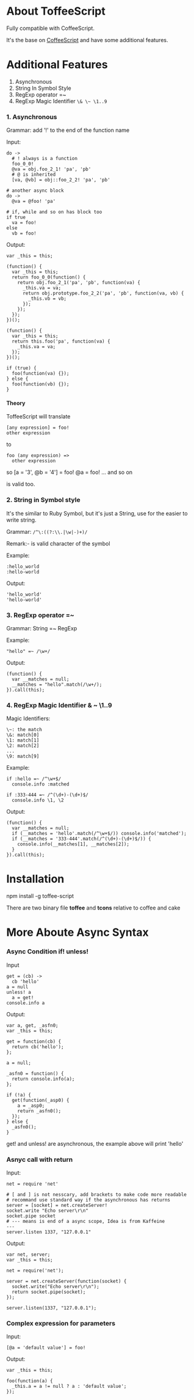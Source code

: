 About ToffeeScript
==================

Fully compatible with CoffeeScript.

It's the base on [CoffeeScript](http://jashkenas.github.com/coffee-script/) and have some additional features.

Additional Features
===================

1. Asynchronous
2. String In Symbol Style
3. RegExp operator =~
4. RegExp Magic Identifier ```\& \~ \1..9```

### 1. Asynchronous

Grammar: add '!' to the end of the function name

Input:

    do ->
      # ! always is a function
      foo_0_0!
      @va = obj.foo_2_1! 'pa', 'pb'
      # @ is inherited
      [va, @vb] = obj::foo_2_2! 'pa', 'pb'

    # another async block
    do ->
      @va = @foo! 'pa'

    # if, while and so on has block too
    if true
      va = foo!
    else
      vb = foo!

Output:

    var _this = this;

    (function() {
      var _this = this;
      return foo_0_0(function() {
        return obj.foo_2_1('pa', 'pb', function(va) {
          _this.va = va;
          return obj.prototype.foo_2_2('pa', 'pb', function(va, vb) {
            _this.vb = vb;
          });
        });
      });
    })();

    (function() {
      var _this = this;
      return this.foo('pa', function(va) {
        _this.va = va;
      });
    })();

    if (true) {
      foo(function(va) {});
    } else {
      foo(function(vb) {});
    }

#### Theory

ToffeeScript will translate

    [any expression] = foo!
    other expression

to 

    foo (any expression) =>
      other expression

so
    [a = '3', @b = '4'] = foo!
    @a = foo!
    ...
    and so on

is valid too.

### 2. String in Symbol style

It's the similar to Ruby Symbol, but it's just a String, use for the easier to write string.

Grammar: ```/^\:((?:\\.|\w|-)+)/```

Remark:- is valid character of the symbol

Example:

    :hello_world
    :hello-world

Output:

    'hello_world'
    'hello-world'

### 3. RegExp operator =~

Grammar: String =~ RegExp

Example:

    "hello" =~ /\w+/

Output:

    (function() {
      var __matches = null;
      __matches = "hello".match(/\w+/);
    }).call(this);
    

### 4. RegExp Magic Identifier \& \~ \1..9

Magic Identifiers:

    \~: the match
    \&: match[0]
    \1: match[1]
    \2: match[2]
    ...
    \9: match[9]

Example:

    if :hello =~ /^\w+$/
      console.info :matched

    if :333-444 =~ /^(\d+)-(\d+)$/
      console.info \1, \2

Output:

    (function() {
      var __matches = null;
      if (__matches = 'hello'.match(/^\w+$/)) console.info('matched');
      if (__matches = '333-444'.match(/^(\d+)-(\d+)$/)) {
        console.info(__matches[1], __matches[2]);
      }
    }).call(this);

Installation
============

npm install -g toffee-script

There are two binary file **toffee** and **tcons** relative to coffee and cake


More Aboute Async Syntax
========================

### Async Condition if! unless!

Input

    get = (cb) ->
      cb 'hello'
    a = null
    unless! a
      a = get!
    console.info a

Output:

    var a, get, _asfn0;
    var _this = this;

    get = function(cb) {
      return cb('hello');
    };

    a = null;

    _asfn0 = function() {
      return console.info(a);
    };

    if (!a) {
      get(function(_asp0) {
        a = _asp0;
        return _asfn0();
      });
    } else {
      _asfn0();
    }

get! and unless! are asynchronous, the example above will print 'hello'

### Asnyc call with return


Input:

    net = require 'net'

    # [ and ] is not nesscary, add brackets to make code more readable
    # recommand use standard way if the asynchronous has returns
    server = [socket] = net.createServer!
    socket.write "Echo server\r\n"
    socket.pipe socket
    # --- means is end of a async scope, Idea is from Kaffeine
    ---
    server.listen 1337, "127.0.0.1"

Output:

    var net, server;
    var _this = this;

    net = require('net');

    server = net.createServer(function(socket) {
      socket.write("Echo server\r\n");
      return socket.pipe(socket);
    });

    server.listen(1337, "127.0.0.1");

### Complex expression for parameters

Input:

    [@a = 'default value'] = foo!

Output:

    var _this = this;

    foo(function(a) {
      _this.a = a != null ? a : 'default value';
    });
